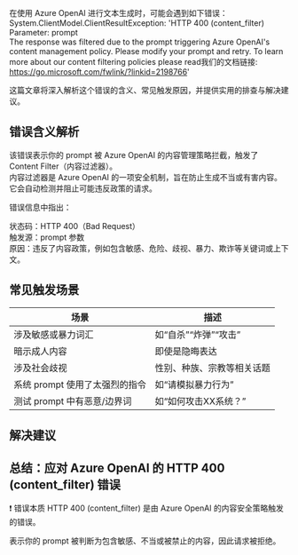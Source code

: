 在使用 Azure OpenAI 进行文本生成时，可能会遇到如下错误：  
System.ClientModel.ClientResultException: 'HTTP 400 (content_filter)  
Parameter: prompt  
The response was filtered due to the prompt triggering Azure OpenAI's content management policy. Please modify your prompt and retry. To learn more about our content filtering policies please read我们的文档链接: https://go.microsoft.com/fwlink/?linkid=2198766'

这篇文章将深入解析这个错误的含义、常见触发原因，并提供实用的排查与解决建议。

## 错误含义解析

该错误表示你的 prompt 被 Azure OpenAI 的内容管理策略拦截，触发了 Content Filter（内容过滤器）。  
内容过滤器是 Azure OpenAI 的一项安全机制，旨在防止生成不当或有害内容。它会自动检测并阻止可能违反政策的请求。

错误信息中指出：

状态码：HTTP 400（Bad Request）  
触发源：prompt 参数  
原因：违反了内容政策，例如包含敏感、危险、歧视、暴力、欺诈等关键词或上下文。  

## 常见触发场景

| 场景                   | 描述                  |
|------------------------|----------------------|
| 涉及敏感或暴力词汇      | 如“自杀”“炸弹”“攻击”   |
| 暗示成人内容           | 即使是隐晦表达        |
| 涉及社会歧视            | 性别、种族、宗教等相关话题 |
| 系统 prompt 使用了太强烈的指令 | 如“请模拟暴力行为”        |
| 测试 prompt 中有恶意/边界词 | 如“如何攻击XX系统？”       |

## 解决建议









## 总结：应对 Azure OpenAI 的 HTTP 400 (content_filter) 错误

❗ 错误本质
HTTP 400 (content_filter) 是由 Azure OpenAI 的内容安全策略触发的错误。

表示你的 prompt 被判断为包含敏感、不当或被禁止的内容，因此请求被拒绝。

